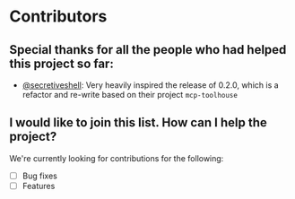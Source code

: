 # Contributors

## Special thanks for all the people who had helped this project so far:

* [@secretiveshell](https://github.com/SecretiveShell): Very heavily inspired the release of 0.2.0, which is a refactor and re-write based on their project `mcp-toolhouse`

## I would like to join this list. How can I help the project?

We're currently looking for contributions for the following:

- [ ] Bug fixes
- [ ] Features
